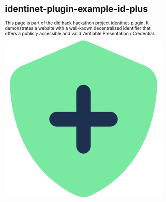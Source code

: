 # identinet-plugin-example-id-plus

This page is part of the [did:hack](https://didhack.xyz/) hackathon project
[identinet-plugin](https://github.com/identinet/identinet-plugin). It
demonstrates a website with a well-known decentralized identifier that offers a
publicly accessible and valid Verifiable Presentation / Credential.

![](./icons/shield-plus.svg)
